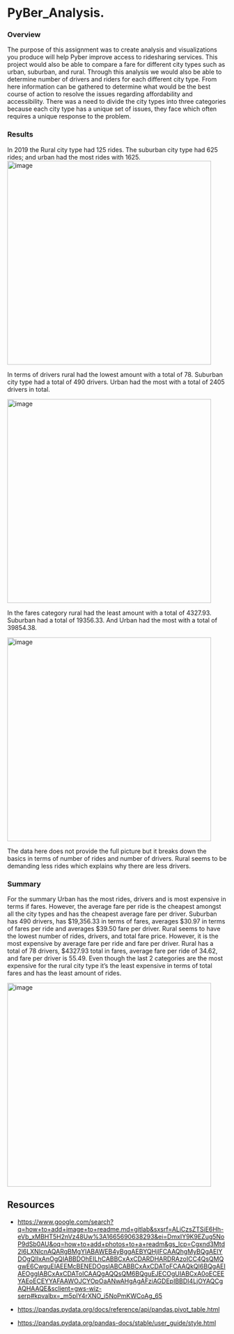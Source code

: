 # PyBer_Analysis.

### Overview 
The purpose of this assignment was to create analysis and visualizations you produce will help Pyber improve access to ridesharing services. This project would also be able to compare a fare for different city types such as urban, suburban, and rural. Through this analysis we would also be able to determine number of drivers and riders for each different city type. From here information can be gathered to determine what would be the best course of action to resolve the issues regarding affordability and accessibility. There was a need to divide the city types into three categories because each city type has a unique set of issues, they face which often requires a unique response to the problem. 

###  Results
In 2019 the Rural city type had 125 rides. The suburban city type had 625 rides; and urban had the most rides with 1625.
<img width="468" alt="image" src="https://user-images.githubusercontent.com/112785655/195728840-86d581bc-97bb-497f-b4a5-c566cbef1e39.png">
 
 In terms of drivers rural had the lowest amount with a total of 78. Suburban city type had a total of 490 drivers. Urban had the most with a total of 2405 drivers in total. 
 
<img width="468" alt="image" src="https://user-images.githubusercontent.com/112785655/195730092-26b8662e-83a3-41da-96e8-e153f6c42843.png">

In the fares category rural had the least amount with a total of 
4327.93. Suburban had a total of 19356.33. And Urban had the most with a total of 39854.38. 


<img width="468" alt="image" src="https://user-images.githubusercontent.com/112785655/195730987-359df321-0e93-4934-8374-11eb250187a5.png">

The data here does not provide the full picture but it breaks down the basics in terms of number of rides and number of drivers. Rural seems to be demanding less rides which explains why there are less drivers. 

### Summary
For the summary Urban has the most rides, drivers and is most expensive in terms if fares. However, the average fare per ride is the cheapest amongst all the city types and has the cheapest average fare per driver. Suburban has 490 drivers, has $19,356.33 in terms of fares, averages $30.97 in terms of fares per ride and averages $39.50 fare per driver. Rural seems to have the lowest number of rides, drivers, and total fare price. However, it is the most expensive by average fare per ride and fare per driver. Rural has a total of 78 drivers, $4327.93 total in fares, average fare per ride of 34.62, and fare per driver is 55.49. Even though the last 2 categories are the most expensive for the rural city type it’s the least expensive in terms of total fares and has the least amount of rides.


<img width="468" alt="image" src="https://user-images.githubusercontent.com/112785655/195733683-87fcfd7b-9cd3-4ba4-a317-7e673a569427.png">


## Resources 
- https://www.google.com/search?q=how+to+add+image+to+readme.md+gitlab&sxsrf=ALiCzsZTSiE6Hh-eVb_xMBHT5H2nVz48Uw%3A1665690638293&ei=DmxIY9K9EZug5NoP9dSb0AU&oq=how+to+add+photos+to+a+readm&gs_lcp=Cgxnd3Mtd2l6LXNlcnAQARgBMgYIABAWEB4yBggAEBYQHjIFCAAQhgMyBQgAEIYDOgQIIxAnOgQIABBDOhEILhCABBCxAxCDARDHARDRAzoICC4QsQMQgwE6CwguEIAEEMcBENEDOgsIABCABBCxAxCDAToFCAAQkQI6BQgAEIAEOggIABCxAxCDAToICAAQgAQQsQM6BQguEJECOgUIABCxA0oECEEYAEoECEYYAFAAWOJCYOpOaANwAHgAgAFziAGDEpIBBDI4LjOYAQCgAQHAAQE&sclient=gws-wiz-serp#kpvalbx=_m5pIY4rXNO_i5NoPmKWCoAg_65

- https://pandas.pydata.org/docs/reference/api/pandas.pivot_table.html


- https://pandas.pydata.org/pandas-docs/stable/user_guide/style.html

